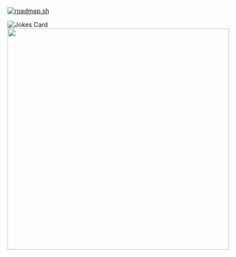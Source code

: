 [![roadmap.sh](https://roadmap.sh/card/tall/668d28e38896c6f50b145f5c?variant=dark)](https://roadmap.sh)
<!-- Markdown -->

![Jokes Card](https://readme-jokes.vercel.app/api)
<br>
<img src="https://img.anili.st/user/161753" width="500">
